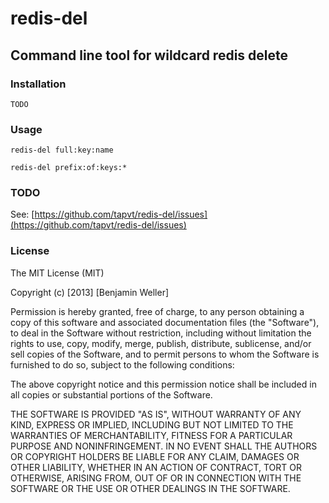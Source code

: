 # redis-del
## Command line tool for wildcard redis delete

### Installation

    TODO

### Usage

    redis-del full:key:name

    redis-del prefix:of:keys:*

### TODO

See: [https://github.com/tapvt/redis-del/issues](https://github.com/tapvt/redis-del/issues)

### License

The MIT License (MIT)

Copyright (c) \[2013\] \[Benjamin Weller\]

Permission is hereby granted, free of charge, to any person obtaining a copy of
this software and associated documentation files (the "Software"), to deal in
the Software without restriction, including without limitation the rights to
use, copy, modify, merge, publish, distribute, sublicense, and/or sell copies of
the Software, and to permit persons to whom the Software is furnished to do so,
subject to the following conditions:

The above copyright notice and this permission notice shall be included in all
copies or substantial portions of the Software.

THE SOFTWARE IS PROVIDED "AS IS", WITHOUT WARRANTY OF ANY KIND, EXPRESS OR
IMPLIED, INCLUDING BUT NOT LIMITED TO THE WARRANTIES OF MERCHANTABILITY, FITNESS
FOR A PARTICULAR PURPOSE AND NONINFRINGEMENT. IN NO EVENT SHALL THE AUTHORS OR
COPYRIGHT HOLDERS BE LIABLE FOR ANY CLAIM, DAMAGES OR OTHER LIABILITY, WHETHER
IN AN ACTION OF CONTRACT, TORT OR OTHERWISE, ARISING FROM, OUT OF OR IN
CONNECTION WITH THE SOFTWARE OR THE USE OR OTHER DEALINGS IN THE SOFTWARE.
